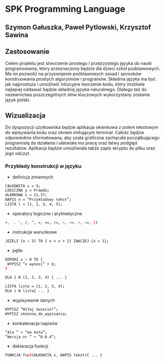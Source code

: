 # SPK Programming Language


## Szymon Gałuszka, Paweł Pytlowski, Krzysztof Sawina

## Zastosowanie
Celem projektu jest stworzenie prostego i przejrzystego języka do nauki programowania, który przeznaczony będzie dla dzieci szkół podstawowych. Ma on pozwolić na przyswojenie podstawowych zasad i sposobów konstruowania prostych algorytmów i programów. Składnia języka ma być jak najprostsza i umożliwić intuicyjne tworzenie kodu, który możliwie najlepiej oddawać będzie składnię języka naturalnego. Dlatego też do nazewnictwa poszczególnych słów kluczowych wykorzystany zostanie język polski. 

## Wizualizacja
Do dyspozycji użytkownika będzie aplikacja okienkowa z polem tekstowym do wpisywania kodu oraz oknem imitującym terminal. Całość będzie odpowiednio sformatowana, aby szata graficzna zachęcała początkującego programistę do działania i ułatwiała mu pracę oraz łatwy podgląd rezultatów. Aplikacja będzie umożliwiała także zapis skryptu do pliku oraz jego odczyt.

### Przykłady konstrukcji w języku
- definicja zmiennych
 ```sh
CAŁKOWITA x = 5;
LOGICZNA y = Prawda;
UŁAMKOWA u = 21.37;
NAPIS n = “Przykładowy tekst”;
LISTA l = [1, 2, 3, 4, 5];
```
- operatory logiczne i arytmetyczne
 ```sh
+, -, *, /, ^, =, ==, /=, <, <=, >, >=, () 
```
- instrukcje warunkowe
 ```sh
JEŻELI (x < 3) TO { x = x + 1} INACZEJ {x = 1};
```
- pętle
 ```sh
DOPÓKI x > 0 TO {
  WYPISZ ”x wynosi” + X;
}

DLA i W [1, 2, 3, 4] { ... }

LISTA lista = [1, 2, 3, 4];
DLA i W lista{ ... }
```
- wypisywanie danych
 ```sh
WYPISZ ”Witaj świecie!”;
WYPISZ zmienna_do_wypisania;
```
- konkatenacja napisów
 ```sh
”Ala ” + ”ma kota”;
”Wersja nr ” + ”0.0.4”;
```

- deklaracja funkcji
 ```sh
FUNKCJA fun(CAŁKOWITA x, NAPIS tekst){ ... }
```
